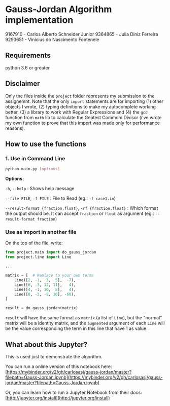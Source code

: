 # Gauss-Jordan Algorithm implementation

9167910 - Carlos Alberto Schneider Junior
9364865 - Julia Diniz Ferreira
9293651 - Vinícius do Nascimento Fontenele

## Requirements

python 3.6 or greater

## Disclaimer

Only the files inside the `project` folder represents my submission to the assignemnt.
Note that the only `import` statements are for importing
(1) other objects I wrote,
(2) typing definitions to make my autocomplete working better,
(3) a library to work with Regular Expressions and
(4) the `gcd` function from `math` lib to calculate the Geatest Commom Divisor (i've wrote my own function to prove that this import was made only for performance reasons).

## How to use the functions

### 1. Use in Command Line

```bash
python main.py [options]
```

**Options:**

`-h`, `--help` : Shows help message

`--file FILE`, `-f FILE` : File to Read (eg.: `-f case1.in`)

`--result-format {fraction,float}`, `-rf {fraction,float}` : Which format the output should be.
It can accept `fraction` or `float` as argument (eg.: `--result-format fraction`)

### Use as import in another file

On the top of the file, write:

```python
from project.main import do_gauss_jordan
from project.line import Line

...

matrix = [  # Replace to your own terms
    Line([2, -1,  3,  5],  -7),
    Line([6, -3, 12, 11],   4),
    Line([4, -1, 10,  8],   4),
    Line([0, -2, -8, 10], -60),
]

result = do_gauss_jordan(matrix)
```

`result` will have the same format as `matrix` (a list of `Line`), but the "normal"
matrix will be a identity matrix, and the `augmented` argument of each `Line` will
be the value corresponding the term in this line that have 1 as value.

## What about this Jupyter?

This is used just to demonstrate the algorithm.

You can run a online version of this notebook here: [https://mybinder.org/v2/gh/carlosasj/gauss-jordan/master?filepath=Gauss-Jordan.ipynb](https://mybinder.org/v2/gh/carlosasj/gauss-jordan/master?filepath=Gauss-Jordan.ipynb)

Or, you can learn how to run a Jupyter Notebook from their docs: [http://jupyter.org/install](http://jupyter.org/install)
